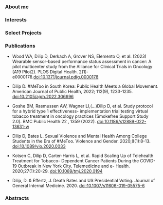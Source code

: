 ### About me


### Interests 


### Select Projects


### Publications

- Wood WA, Dilip D, Derkach A, Grover NS, Elemento O, et al. (2023) Wearable sensor-based performance status assessment in cancer: A pilot multicenter study from the Alliance for Clinical Trials in Oncology (A19 Pilot2). PLOS Digital Health. 2(1): e0000178.[doi:10.1371/journal.pdig.0000178](https://journals.plos.org/digitalhealth/article?id=10.1371/journal.pdig.0000178)

- Dilip D. #MeToo in South Korea: Public Health Meets a Global Movement. American Journal of Public Health, 2022; 112(9), 1233-1235. [doi:10.2105/ajph.2022.306996](https://ajph.aphapublications.org/doi/abs/10.2105/AJPH.2022.306996)

- Goshe BM, Rasmussen AW, Wagner LI,(...)Dilip D, et al. Study protocol for a hybrid type 1 effectiveness- implementation trial testing virtual tobacco treatment in oncology practices [Smokefree Support Study 2.0]. BMC Public Health 22 , 1359 (2022). [doi:10.1186/s12889-022-13631-w](https://bmcpublichealth.biomedcentral.com/articles/10.1186/s12889-022-13631-w)

- Dilip D, Bates L. Sexual Violence and Mental Health Among College Students in the Era of #MeToo. Violence and Gender. 2020;8(1):8-13. [doi:10.1089/vio.2020.0033](https://www.liebertpub.com/doi/10.1089/vio.2020.0033)

- Kotsen C, Dilip D, Carter-Harris L, et al. Rapid Scaling Up of Telehealth Treatment for Tobacco- Dependent Cancer Patients During the COVID-19 Outbreak in New York City. Telemedicine and e- Health. 2020;27(1):20-29. [doi:10.1089/tmj.2020.0194](https://www.researchgate.net/publication/342854047_Rapid_Scaling_Up_of_Telehealth_Treatment_for_Tobacco-Dependent_Cancer_Patients_During_the_COVID-19_Outbreak_in_New_York_City)

- Dilip, D. & Effertz, J. Death Rates and US Presidential Voting. Journal of General Internal Medicine. 2020. [doi:10.1007/s11606-019-05575-6](https://link.springer.com/article/10.1007/s11606-019-05575-6)

### Abstracts

